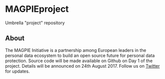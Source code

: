 # MAGPIEproject
Umbrella "project" repository

## About

The MAGPIE Initiative is a partnership among European leaders in the personal data ecosystem to build an open source future for personal data protection. Source code will be made available on Github on Day 1 of the project. Details will be announced on 24th August 2017. Follow us on [Twitter](https://twitter.com/MAGPIEInit) for updates.
